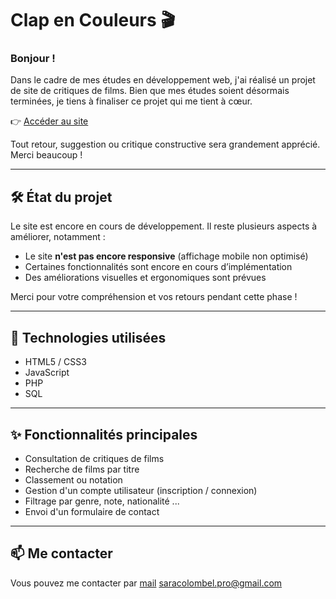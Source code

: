# Clap en Couleurs 🎬

### Bonjour !

Dans le cadre de mes études en développement web, j'ai réalisé un projet de site de critiques de films. Bien que mes études soient désormais terminées, je tiens à finaliser ce projet qui me tient à cœur.

👉 [Accéder au site](https://clapencouleurs.fr)

Tout retour, suggestion ou critique constructive sera grandement apprécié. Merci beaucoup !

---

## 🛠️ État du projet

Le site est encore en cours de développement. Il reste plusieurs aspects à améliorer, notamment :

- Le site **n'est pas encore responsive** (affichage mobile non optimisé)
- Certaines fonctionnalités sont encore en cours d’implémentation
- Des améliorations visuelles et ergonomiques sont prévues

Merci pour votre compréhension et vos retours pendant cette phase !

---

## 🔧 Technologies utilisées

- HTML5 / CSS3
- JavaScript
- PHP
- SQL

---

## ✨ Fonctionnalités principales

- Consultation de critiques de films
- Recherche de films par titre
- Classement ou notation
- Gestion d'un compte utilisateur (inscription / connexion)
- Filtrage par genre, note, nationalité ...
- Envoi d'un formulaire de contact

---

## 📫 Me contacter

Vous pouvez me contacter par [mail](mailto:saracolombel.pro@gmail.com) [saracolombel.pro@gmail.com](mailto:saracolombel.pro@gmail.com)
